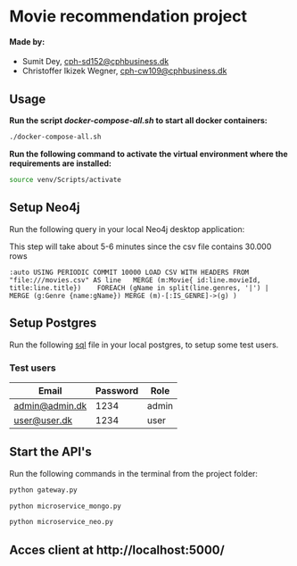 # Movie recommendation project
#### Made by: ####

* Sumit Dey, cph-sd152@cphbusiness.dk
* Christoffer Ikizek Wegner, cph-cw109@cphbusiness.dk 


## Usage

**Run the script *docker-compose-all.sh* to start all docker containers:**

```bash
./docker-compose-all.sh
```


**Run the following command to activate the virtual environment where the requirements are installed:**
```bash
source venv/Scripts/activate
```
## Setup Neo4j
Run the following query in your local Neo4j desktop application: 

This step will take about 5-6 minutes since the csv file contains 30.000 rows

`:auto USING PERIODIC COMMIT 10000
LOAD CSV WITH HEADERS FROM "file:///movies.csv" AS line  
MERGE (m:Movie{ id:line.movieId, title:line.title})   
FOREACH (gName in split(line.genres, '|') | MERGE (g:Genre {name:gName}) MERGE (m)-[:IS_GENRE]->(g) )`

## Setup Postgres
Run the following [sql](https://github.com/dofinator/db_eksamen_2022/blob/master/create_tables.sql) file in your local postgres, to setup some test users.
### Test users
| Email     | Password | Role |
| ----------- | ----------- | ----------- 
| admin@admin.dk      | 1234       | admin |
| user@user.dk   | 1234       | user |


## Start the API's
Run the following commands in the terminal from the project folder:

```bash
python gateway.py
```

```bash
python microservice_mongo.py
```

```bash
python microservice_neo.py
```
## Acces client at http://localhost:5000/
